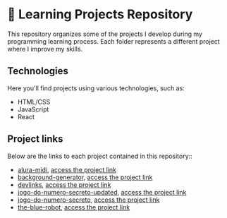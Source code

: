 # 🧠 Learning Projects Repository

This repository organizes some of the projects I develop during my programming learning process. Each folder represents a different project where I improve my skills.

## Technologies

Here you'll find projects using various technologies, such as:

- HTML/CSS
- JavaScript
- React

## Project links

Below are the links to each project contained in this repository::

- [alura-midi](https://github.com/onogabriela/codeJourney/tree/main/alura-midi), [access the project link](https://onogabriela.github.io/codeJourney/alura-midi)
- [background-generator](https://github.com/onogabriela/codeJourney/tree/main/background-generator), [access the project link](https://onogabriela.github.io/codeJourney/background-generator)
- [devlinks](https://github.com/onogabriela/codeJourney/tree/main/devlinks), [access the project link](https://onogabriela.github.io/codeJourney/devlinks)
- [jogo-do-numero-secreto-updated](https://github.com/onogabriela/codeJourney/tree/main/jogo-do-numero-secreto-updated), [access the project link](https://onogabriela.github.io/codeJourney/jogo-do-numero-secreto-updated)
- [jogo-do-numero-secreto](https://github.com/onogabriela/codeJourney/tree/main/jogo-do-numero-secreto), [access the project link](https://onogabriela.github.io/codeJourney/jogo-do-numero-secreto)
- [the-blue-robot](https://github.com/onogabriela/codeJourney/tree/main/the-blue-robot), [access the project link](https://onogabriela.github.io/codeJourney/the-blue-robot)
